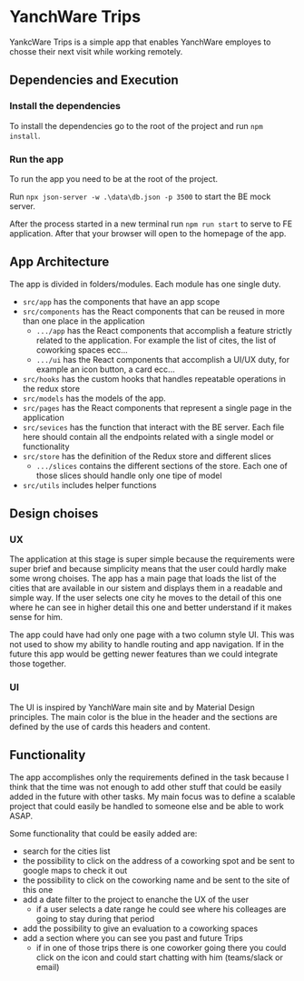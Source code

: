 # YanchWare Trips

YankcWare Trips is a simple app that enables YanchWare employes to chosse their next visit while working remotely.

## Dependencies and Execution

### Install the dependencies

To install the dependencies go to the root of the project and run `npm install`.

### Run the app
To run the app you need to be at the root of the project.

Run `npx json-server -w .\data\db.json -p 3500` to start the BE mock server.

After the process started in a new terminal run `npm run start` to serve to FE application. After that your browser will open to the homepage of the app.


## App Architecture

The app is divided in folders/modules. Each module has one single duty.

- `src/app` has the components that have an app scope
- `src/components` has the React components that can be reused in more than one place in the application
  - `.../app` has the  React components that accomplish a feature strictly related to the application. For example the list of cites, the list of coworking spaces ecc...
  - `.../ui` has the React components that accomplish a UI/UX duty, for example an icon button, a card ecc...
- `src/hooks` has the custom hooks that handles repeatable operations in the redux store
- `src/models` has the models of the app.
- `src/pages` has the React components that represent a single page in the application
- `src/sevices` has the function that interact with the BE server. Each file here should contain all the endpoints related with a single model or functionality
- `src/store` has the definition of the Redux store and different slices
  - `.../slices` contains the different sections of the store. Each one of those slices should handle only one tipe of model
- `src/utils` includes helper functions

## Design choises

### UX 
The application at this stage is super simple because the requirements were super brief and because simplicity means that the user could hardly make some wrong choises.
The app has a main page that loads the list of the cities that are available in our sistem and displays them in a readable and simple way.
If the user selects one city he moves to the detail of this one where he can see in higher detail this one and better understand if it makes sense for him.

The app could have had only one page with a two column style UI. This was not used to show my ability to handle routing and app navigation. If in the future this app would be getting newer features than we could integrate those together.

### UI
The UI is inspired by YanchWare main site and by Material Design principles. The main color is the blue in the header and the sections are defined by the use of cards this headers and content.

## Functionality

The app accomplishes only the requirements defined in the task because I think that the time was not enough to add other stuff that could be easily added in the future with other tasks. My main focus was to define a scalable project that could easily be handled to someone else and be able to work ASAP.

Some functionality that could be easily added are:
- search for the cities list
- the possibility to click on the address of a coworking spot and be sent to google maps to check it out
- the possibility to click on the coworking name and be sent to the site of this one
- add a date filter to the project to enanche the UX of the user
  - if a user selects a date range he could see where his colleages are going to stay during that period
- add the possibility to give an evaluation to a coworking spaces
- add a section where you can see you past and future Trips
  - if in one of those trips there is one coworker going there you could click on the icon and could start chatting with him (teams/slack or email)

